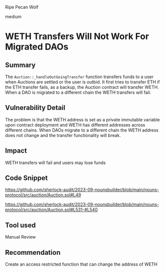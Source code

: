 Ripe Pecan Wolf

medium

# WETH Transfers Will Not Work For Migrated DAOs

## Summary

The `Auction::_handleOutGoingTransfer` function transfers funds to a user when Auctions are settled or the user is outbid. It first tries to transfer ETH if the ETH transfer fails, as a backup, the Auction contract will transfer WETH. When a DAO is migrated to a different chain the WETH transfers will fail.

## Vulnerability Detail

The problem is that the WETH address is set as a private immutable variable upon contract deployment and WETH has different addresses across different chains. When DAOs migrate to a different chain the WETH address does not change and the transfer functionality will break.

## Impact

WETH transfers will fail and users may lose funds

## Code Snippet

https://github.com/sherlock-audit/2023-09-nounsbuilder/blob/main/nouns-protocol/src/auction/Auction.sol#L49

https://github.com/sherlock-audit/2023-09-nounsbuilder/blob/main/nouns-protocol/src/auction/Auction.sol#L531-#L540
## Tool used

Manual Review

## Recommendation

Create an access restricted function that can change the address of WETH

